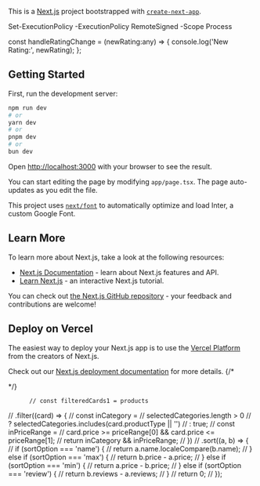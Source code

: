 This is a [Next.js](https://nextjs.org/) project bootstrapped with [`create-next-app`](https://github.com/vercel/next.js/tree/canary/packages/create-next-app).


Set-ExecutionPolicy -ExecutionPolicy RemoteSigned -Scope Process

const handleRatingChange = (newRating:any) => {
        console.log('New Rating:', newRating);
      };
 <StarRating defaultValue={2} onChange={handleRatingChange} />



## Getting Started

First, run the development server:

```bash
npm run dev
# or
yarn dev
# or
pnpm dev
# or
bun dev
```

Open [http://localhost:3000](http://localhost:3000) with your browser to see the result.

You can start editing the page by modifying `app/page.tsx`. The page auto-updates as you edit the file.

This project uses [`next/font`](https://nextjs.org/docs/basic-features/font-optimization) to automatically optimize and load Inter, a custom Google Font.

## Learn More

To learn more about Next.js, take a look at the following resources:

- [Next.js Documentation](https://nextjs.org/docs) - learn about Next.js features and API.
- [Learn Next.js](https://nextjs.org/learn) - an interactive Next.js tutorial.

You can check out [the Next.js GitHub repository](https://github.com/vercel/next.js/) - your feedback and contributions are welcome!

## Deploy on Vercel

The easiest way to deploy your Next.js app is to use the [Vercel Platform](https://vercel.com/new?utm_medium=default-template&filter=next.js&utm_source=create-next-app&utm_campaign=create-next-app-readme) from the creators of Next.js.

Check out our [Next.js deployment documentation](https://nextjs.org/docs/deployment) for more details.
       {/* <div className="bg-white rounded-full absolute top-4 right-6 flex flex-col gap-2 py-2 px-1 product-hover-icons z-[1] opacity-0 group-hover:opacity-100 transition-opacity">
          <PiEyeThin size={17} className="cursor-pointer" />
          <CiHeart size={18} className="cursor-pointer" />
        </div> */}

          // const filteredCards1 = products
  //   .filter((card) => {
  //     const inCategory =
  //       selectedCategories.length > 0
  //         ? selectedCategories.includes(card.productType || '')
  //         : true;
  //     const inPriceRange =
  //       card.price >= priceRange[0] && card.price <= priceRange[1];
  //     return inCategory && inPriceRange;
  //   })
  //   .sort((a, b) => {
  //     if (sortOption === 'name') {
  //       return a.name.localeCompare(b.name);
  //     } else if (sortOption === 'max') {
  //       return b.price - a.price;
  //     } else if (sortOption === 'min') {
  //       return a.price - b.price;
  //     } else if (sortOption === 'review') {
  //       return b.reviews - a.reviews;
  //     }
  //     return 0;
  //   });